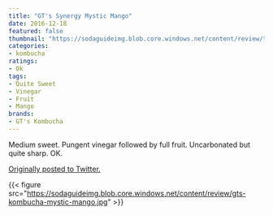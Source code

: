 ```yaml
---
title: "GT's Synergy Mystic Mango"
date: 2016-12-18
featured: false
thumbnail: "https://sodaguideimg.blob.core.windows.net/content/review/thumbs/gts-kombucha-mystic-mango.jpg"
categories:
- kombucha
ratings:
- Ok
tags:
- Quite Sweet
- Vinegar
- Fruit
- Mango
brands:
- GT's Kombucha
---
```


Medium sweet. Pungent vinegar followed by full fruit. Uncarbonated but quite sharp. OK.

[Originally posted to Twitter.](https://twitter.com/Cavorter/status/810687411101507584)

{{< figure src="https://sodaguideimg.blob.core.windows.net/content/review/gts-kombucha-mystic-mango.jpg" >}}
